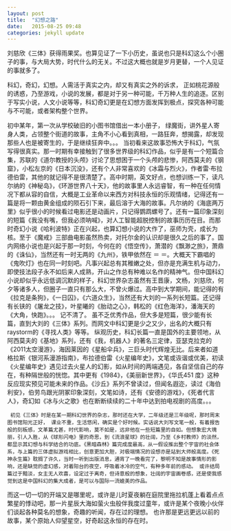 ```yaml
---
layout: post
title:  "幻想之路"
date:   2015-08-25 09:48
categories: jekyll update
---
```

刘慈欣《三体》获得雨果奖。也算见证了一下小历史，虽说也只是科幻这么个小圈子的事，与大局大势，时代什么的无关。不过这大概也就是岁月更替，一个人见证的事就多了。

科幻，奇幻，幻想。人需活于真实之内，却又有真实之外的诉求， 正如桃花源般的诱惑，乃至游戏，小说的发展，都是对于另一种可能，千万种人生的追逐。区别于写实小说，人文小说等等，科幻奇幻更是在幻想方面发挥到极点，探究各种可能与不可能，或者架构整个世界。

初中某年，第一次从学校破旧的小图书馆借出一本小册子， 绿魔街，讲外星人寄身人类，占领整个街道的故事，主角不小心看到真相，一路狂奔，想揭露，却发现那些人也是被寄生的，于是继续狂奔中。。。 当初看来这故事恐怖大于科幻，气氛写得很真实。那一时期有幸接触到了很多世界级的科幻作品，似乎是有一个短篇合集，苏联的《道尔教授的头颅》讨论了思想困于一个头颅的悲惨，阿西莫夫的《钢窟》，小松左京的《日本沉没》，还有个人非常喜欢的《冰霜与烈火》，作者雷·布拉德伯雷，其他的就记得不是很清楚了。高中时期，英文好点，也想训练一下，读凡尔纳的《神秘岛》，《环游世界八十天》，他的故事里人永远睿智，有一种在任何情况下都从容的自信，大概是工业革命以来西方对科技永恒的乐观情绪，记得还有一篇是将一颗由黄金组成的陨石引下来，最后溶于大海的故事。凡尔纳的《海底两万里》似乎很小的时候看过电影还是动画片，只记得鹦鹉螺号了。还有一篇印象深刻的短篇《我没有嘴，但我必须呐喊》，对人工智能超脱控制的故事历历在目。而那时奇幻小说《哈利波特》正在兴起，也算幻想小说的大作了，巫师为壳，成长为核。至于《魔戒》三部曲电影虽然热卖，对托尔金的认识却是很久之后的事了。国内网络小说也是兴起于那一时刻，今何在的《悟空传》，萧潜的《飘渺之旅》，萧鼎的《诛仙》，当然还有一时无两的《九州》，铁甲依然在 ＝ ＝。大概天下霸唱的《鬼吹灯》也在同一时刻吧。凡事兴起总有其稚嫩之处，但亦是充满生机与动力，即使技法段子永不如后来人成熟，开山之作总有种难以名作的精神气。但中国科幻小说却似乎永远低调沉默的样子，科幻世界杂志虽然有王晋康，文杨，刘慈欣，何夕等诸多人，但圈子一直只有那么大，不曾火爆过。高中到大学期间，能记得的有《拉克是条狗》，《一日囚》，《六道众生》，当然还有大刘的一系列长短篇。还记得有长铗的《屠龙之技》，叶星曦的《胎动之心》，韩松的《红色海洋》，潘海天的《大角，快跑》。。。 记不清了。  虽不乏优秀作品，但大多是短篇，很少能有长篇，直到大刘的《三体》系列。而网文中科幻更是少之又少，出名的大概只有raystorm的《寻找人类》等等。 纵观历史，科幻长篇一直是国外的主要领地，从阿西莫夫的《基地》系列，还有《我，机器人》的著名三定律，亚瑟克拉克的《2011太空漫游》，海因莱因的《星船伞兵》，三巨头时代辉煌无比。后来者如道格拉斯《银河系漫游指南》，布拉德伯雷《火星编年史》，文笔或诙谐或优美，初读《火星编年史》遇见过去火星人的幻影，如从时间的两端遇见，各自坚信自己的存在，有种隔世般的恍惚。其中更有《1984》，《美丽新世界》，《华氏451 度》这种反应现实预见可能未来的作品。《沙丘》系列不曾读过，但闻名遐迩，读过《海伯利安》，伯劳鸟跟光阴冢印象深刻，文笔如诗，还有《安德的游戏》，《死者代言人》，奇幻如《冰与火之歌》也在断断续续的二十年中达到拍电视剧的高度。。。
 
     初见《三体》时是在某一期科幻世界的杂志，那时还在大学，二年级还是三年级呢，那时周末图书馆阳光正好， 课业不重，生活悠闲，确实是个好时候。实话说大刘写文笔一般，有着报告般的刻板感，文革篇尤甚，时代影响，莫不如是，远非他在一些短篇里的自如。但想象宏大瑰丽，引人入胜，从《球形闪电》里的奇思，到《流浪星球》的壮阔，乃至《乡村教师》的淡然，都显示其幻想与科学结合的功底。《黑暗森林》篇完成度最高，从一假设推出整个宇宙的社会体系，与上篇的三体虚拟游戏相比，创意更加大胆，对极端情况的设想亦是站到大师般高度。《死神永生篇》耽搁了许久，当时一听到出版消息，通宵了一晚看完了，黎明不知是故事情形的影响，还是缺觉的虚幻感，对着阳台的夜空，呼吸着冰冷的空气，有种多年前的感动。 或许结局篇过于黯淡，女主无人欢喜，设定过于离奇，但诗意般的想象，壮阔的宇宙画卷感，还是使我感觉到这是中国科幻的集大成者，是可以与国际一流媲美的作品。

而这一切一切的开端又是哪里呢，或许是儿时夏夜躺在庭院里拖拉机蓬上看着点点繁星的悸动吧，那一片星辰大海如萤火虫般伴我度过童年，或许是某个夜晚小伙伴们谈起各种莫名的想象，奇趣的听闻，存在过的理想。 也许那是更远更远以前的故事，某个原始人仰望星空，好奇起这永恒的存在时。

